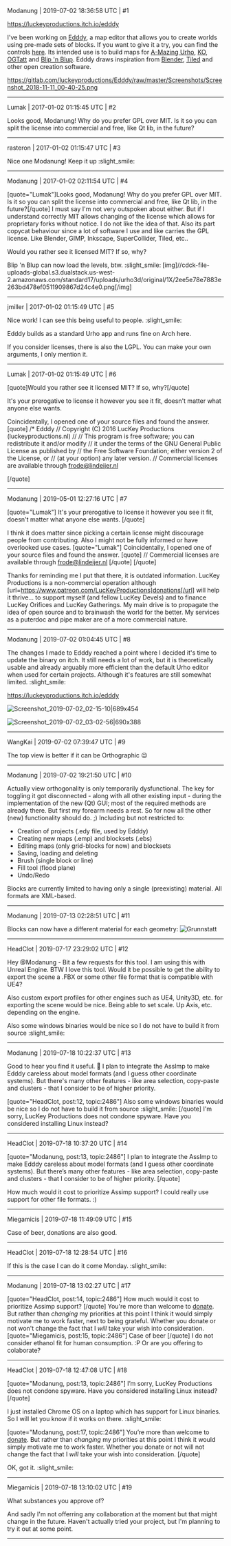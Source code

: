 Modanung | 2019-07-02 18:36:58 UTC | #1

https://luckeyproductions.itch.io/edddy

I've been working on [Edddy](https://gitlab.com/LucKeyProductions/Edddy), a map editor that allows you to create worlds using pre-made sets of blocks. If you want to give it a try, you can find the controls [here](https://gitlab.com/luckeyproductions/Edddy/blob/master/Docs/Instructions.md).
Its intended use is to build maps for [A-Mazing Urho](https://gitlab.com/luckeyproductions/AmazingUrho), [KO](https://gitlab.com/LucKeyProductions/KO), [OGTatt](https://gitlab.com/LucKeyProductions/OGTatt) and [Blip 'n Blup](https://gitlab.com/LucKeyProductions/BlipNBlup). Edddy draws inspiration from [Blender](https://www.blender.org/), [Tiled](http://www.mapeditor.org/) and other open creation software.

https://gitlab.com/luckeyproductions/Edddy/raw/master/Screenshots/Screenshot_2018-11-11_00-40-25.png

-------------------------

Lumak | 2017-01-02 01:15:45 UTC | #2

Looks good, Modanung! Why do you prefer GPL over MIT.  Is it so you can split the license into commercial and free, like Qt lib, in the future?

-------------------------

rasteron | 2017-01-02 01:15:47 UTC | #3

Nice one Modanung! Keep it up :slight_smile:

-------------------------

Modanung | 2017-01-02 02:11:54 UTC | #4

[quote="Lumak"]Looks good, Modanung! Why do you prefer GPL over MIT.  Is it so you can split the license into commercial and free, like Qt lib, in the future?[/quote]
I must say I'm not very outspoken about either. But if I understand correctly MIT allows changing of the license which allows for proprietary forks without notice. I do not like the idea of that. Also its part copycat behaviour since a lot of software I use and like carries the GPL license. Like Blender, GIMP, Inkscape, SuperCollider, Tiled, etc..

Would you rather see it licensed MIT? If so, why?

Blip 'n Blup can now load the levels, btw. :slight_smile:
[img]//cdck-file-uploads-global.s3.dualstack.us-west-2.amazonaws.com/standard17/uploads/urho3d/original/1X/2ee5e78e7883e263bd478ef0511909867d24c4e0.png[/img]

-------------------------

jmiller | 2017-01-02 01:15:49 UTC | #5

Nice work! I can see this being useful to people. :slight_smile:

Edddy builds as a standard Urho app and runs fine on Arch here.

If you consider licenses, there is also the LGPL. You can make your own arguments, I only mention it.

-------------------------

Lumak | 2017-01-02 01:15:49 UTC | #6

[quote]Would you rather see it licensed MIT? If so, why?[/quote]

It's your prerogative to license it however you see it fit, doesn't matter what anyone else wants.

Coincidentally, I opened one of your source files and found the answer.
[quote]
/* Edddy
// Copyright (C) 2016 LucKey Productions (luckeyproductions.nl)
//
// This program is free software; you can redistribute it and/or modify
// it under the terms of the GNU General Public License as published by
// the Free Software Foundation; either version 2 of the License, or
// (at your option) any later version.
// Commercial licenses are available through [frode@lindeijer.nl](mailto:frode@lindeijer.nl)

[/quote]

-------------------------

Modanung | 2019-05-01 12:27:16 UTC | #7

[quote="Lumak"]
It's your prerogative to license it however you see it fit, doesn't matter what anyone else wants.
[/quote]

I think it does matter since picking a certain license might discourage people from contributing. Also I might not be fully informed or have overlooked use cases.
[quote="Lumak"]
Coincidentally, I opened one of your source files and found the answer.
[quote]
// Commercial licenses are available through [frode@lindeijer.nl](mailto:frode@lindeijer.nl)
[/quote]
[/quote]

Thanks for reminding me I put that there, it is outdated information. LucKey Productions is a non-commercial operation although [url=https://www.patreon.com/LucKeyProductions]donations[/url] will help it thrive... to support myself (and fellow LucKey Devels) and to finance LucKey Orifices and LucKey Gatherings. My main drive is to propagate the idea of open source and to brainwash the world for the better.
My services as a puterdoc and pipe maker are of a more commercial nature.

-------------------------

Modanung | 2019-07-02 01:04:45 UTC | #8

The changes I made to Edddy reached a point where I decided it's time to update the binary on itch. It still needs a lot of work, but it is theoretically usable and already arguably more efficient than the default Urho editor when used for certain projects. Although it's features are still somewhat limited. :slight_smile: 

https://luckeyproductions.itch.io/edddy

![Screenshot_2019-07-02_02-15-10|689x454](upload://5xPJzShktxi0MYI1Dl1sPz3zLLq.jpeg) 

![Screenshot_2019-07-02_03-02-56|690x388](upload://zdaA8YCjAo30z5pRgwk1X5GAsM3.jpeg)

-------------------------

WangKai | 2019-07-02 07:39:47 UTC | #9

The top view is better if it can be Orthographic :wink:

-------------------------

Modanung | 2019-07-02 19:21:50 UTC | #10

Actually view orthogonality is only temporarily dysfunctional. The key for toggling it got disconnected - along with all other existing input - during the implementation of the new (Qt) GUI; most of the required methods are already there. But first my forearm needs a rest. So for now all the other (new) functionality should do. ;)
Including but not restricted to:
- Creation of projects (.edy file, used by Edddy)
- Creating new maps (.emp) and blocksets (.ebs)
- Editing maps (only grid-blocks for now) and blocksets
- Saving, loading and deleting
- Brush (single block or line)
- Fill tool (flood plane)
- Undo/Redo

Blocks are currently limited to having only a single (preexisting) material. All formats are XML-based.

-------------------------

Modanung | 2019-07-13 02:28:51 UTC | #11

Blocks can now have a different material for each geometry:
![Grunnstatt](https://img.itch.zone/aW1nLzIyNzYzMDIucG5n/original/kjSrqM.png)

-------------------------

HeadClot | 2019-07-17 23:29:02 UTC | #12

Hey @Modanung - Bit a few requests for this tool. I am using this with Unreal Engine. BTW I love this tool. Would it be possible to get the ability to export the scene a .FBX or some other file format that is compatible with UE4?

Also custom export profiles for other engines such as UE4, Unity3D, etc. for exporting the scene would be nice. Being able to set scale. Up Axis, etc. depending on the engine.

Also some windows binaries would be nice so I do not have to build it from source :slight_smile:

-------------------------

Modanung | 2019-07-18 10:22:37 UTC | #13

Good to hear you find it useful. :slightly_smiling_face: 
I plan to integrate the AssImp to make Edddy careless about model formats (and I guess other coordinate systems). But there's many other features - like area selection, copy-paste and clusters - that I consider to be of higher priority.

[quote="HeadClot, post:12, topic:2486"]
Also some windows binaries would be nice so I do not have to build it from source :slight_smile:
[/quote]
I'm sorry, LucKey Productions does not condone spyware. Have you considered installing Linux instead?

-------------------------

HeadClot | 2019-07-18 10:37:20 UTC | #14

[quote="Modanung, post:13, topic:2486"]
I plan to integrate the AssImp to make Edddy careless about model formats (and I guess other coordinate systems). But there’s many other features - like area selection, copy-paste and clusters - that I consider to be of higher priority.
[/quote]

How much would it cost to prioritize Assimp support? I could really use support for other file formats. :)

-------------------------

Miegamicis | 2019-07-18 11:49:09 UTC | #15

Case of beer, donations are also good.

-------------------------

HeadClot | 2019-07-18 12:28:54 UTC | #16

If this is the case I can do it come Monday. :slight_smile:

-------------------------

Modanung | 2019-07-18 13:02:27 UTC | #17

[quote="HeadClot, post:14, topic:2486"]
How much would it cost to prioritize Assimp support?
[/quote]
You're more than welcome to [donate](https://www.luckeyproductions.nl/donate.html). But rather than *changing* my priorities at this point I think it would simply motivate me to work faster, next to being grateful. Whether you donate or not won't change the fact that I *will* take your wish into consideration.
[quote="Miegamicis, post:15, topic:2486"]
Case of beer
[/quote]
I do not consider ethanol fit for human consumption. :P
Or are you offering to colaborate?

-------------------------

HeadClot | 2019-07-18 12:47:08 UTC | #18

[quote="Modanung, post:13, topic:2486"]
I’m sorry, LucKey Productions does not condone spyware. Have you considered installing Linux instead?
[/quote]

I just installed Chrome OS on a laptop which has support for Linux binaries. So I will let you know if it works on there.  :slight_smile: 

[quote="Modanung, post:17, topic:2486"]
You’re more than welcome to [donate](https://www.luckeyproductions.nl/donate.html). But rather than *changing* my priorities at this point I think it would simply motivate me to work faster. Whether you donate or not will not change the fact that I *will* take your wish into consideration.
[/quote]

OK, got it. :slight_smile:

-------------------------

Miegamicis | 2019-07-18 13:10:02 UTC | #19

What substances you approve of? 

And sadly I'm not offerring any collaboration at the moment but that might change in the future. Haven't actually tried your project, but I'm planning to try it out at some point.

-------------------------

